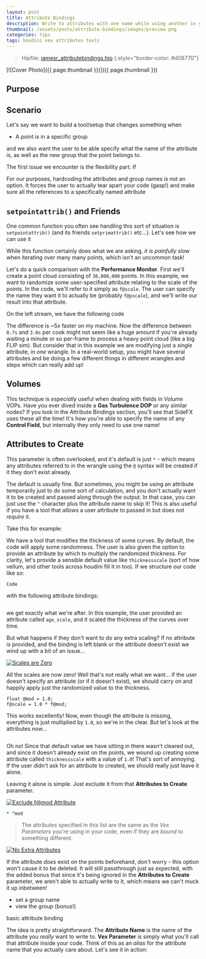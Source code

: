 ```yaml
---
layout: post
title: Attribute Bindings
description: Write to attributes with one name while using another in your code
thumbnail: /assets/posts/attribute-bindings/images/preview.png
categories: tips
tags: houdini vex attributes tools
---
```


> Hipfile: [jamesr_attributebindings.hip](/assets/posts/attribute-bindings/jamesr_attributebindings.hip)
{:style="border-color: #d08770"}

[![Cover Photo]({{ page.thumbnail }})]({{ page.thumbnail }})

## Purpose

## Scenario
Let's say we want to build a tool/setup that changes something when
- A point is in a specific group


and we also want the user to be able specify what the name of the attribute is,
as well as the new group that the point belongs to.

The first issue we encounter is the flexibility part. If

For our purposes, hardcoding the attributes and group names is not an option. It
forces the user to actually tear apart your code (gasp!) and make sure all the
references to a specifically named attribute


## `setpointattrib()` and Friends
One common function you often see handling this sort of situation is
`setpointattrib()` (and its friends `setprimattrib()` etc...). Let's see how we
can use it






While this function certainly does what we are asking, *it is painfully slow*
when iterating over many many points, which isn't an uncommon task!

Let's do a quick comparison with the **Performance Monitor**. First we'll create
a point cloud consisting of `30,000,000` points. In this example, we want to
randomize some user-specified attribute relating to the scale of the points. In
the code, we'll refer to it simply as `f@scale`. The user can specify the name
they want it to actually be (probably `f@pscale`), and we'll write our result
into that attribute.

On the left stream, we have the following code



The difference is ~5x faster on my machine. Now the difference between `0.7s`
and `3.0s` per cook might not seem like a huge amount if you're already waiting
a minute or so per-frame to process a heavy point cloud (like a big FLIP sim).
But consider that in this example we are modifying just a *single* attribute, in
*one* wrangle. In a real-world setup, you might have several attributes and be
doing a few different things in different wrangles and steps which can really
add up!

## Volumes
This technique is *especially* useful when dealing with fields in Volume VOPs.
Have you ever dived inside a **Gas Turbulence DOP** or any similar nodes? If you
look in the Attribute Bindings section, you'll see that SideFX uses these all
the time! It's how you're able to specify the name of any **Control Field**, but
internally they only need to use one name!


## Attributes to Create

This parameter is often overlooked, and it's default is just `*` - which means
any attributes referred to in the wrangle using the `@` syntax will be created
if it they don't exist already.

The default is usually fine. But sometimes, you might be using an attribute
temporarily just to do some sort of calculation, and you don't actually want it
to be created and passed along through the output. In that case, you can just
use the `^` character plus the attribute name to skip it! This is also useful if you
have a tool that *allows* a user attribute to passed in but does not *require*
it.

Take this for example:

We have a tool that modifies the thickness of some curves. By default, the code
will apply some randomness. The user is also given the option to provide an
attribute by which to multiply the randomized thickness. For clarity, let's
provide a sensible default value like `thicknessscale` (sort of how vellum, and
other tools across houdini fill it in too). If we structure our code like so:


```
Code
```

with the following attribute bindings:

[![]()]()


we get exactly what we're after. In this example, the user provided an attribute
called `age_scale`, and it scaled the thickness of the curves over time.

But what happens if they don't want to do any extra scaling? If no attribute is
provided, and the binding is left blank or the attribute doesn't exist we wind up with a bit of an issue...


[![Scales are Zero]()]()

All the scales are now zero! Well that's not really what we want... if the user
doesn't specify an attribute (or if it doesn't exist), we should carry on and happily apply just the
randomized value to the thickness.


```
float @mod = 1.0;
f@scale = 1.0 * f@mod;
```

This works excellently! Now, even though the attribute is missing, everything
is just multiplied by `1.0`, so we're in the clear. But let's look at the
attributes now...

[![]()]()

Oh no! Since that default value we have sitting in there wasn't cleared out, and
since it doesn't already exist on the points, we wound up creating some attribute called `thicknessscale` with a value
of `1.0`! That's sort of annoying. If the user didn't ask for an attribute to
created, we should really just leave it alone.

Leaving it alone is simple. Just exclude it from that **Attributes to Create**
parameter.

[![Exclude f@mod Attribute]()]()

```
* ^mod
```


> The attributes specified in this list are the same as the *Vex Parameters* you're using in your code, even if they are *bound* to something different.


[![No Extra Attributes]()]()


If the attribute *does* exist on the points beforehand, don't worry - this
option won't cause it to be deleted. It will still passthrough just as expected,
with the added bonus that since it's being ignored in the **Attributes to
Create** parameter, we aren't able to actually write to it, which means we can't
muck it up inbetween!








- set a group name
- view the group (bonus!)



basic attribute binding

The idea is pretty straightforward. The **Attribute Name** is the name of the
attribute you *really* want to write to. **Vex Parameter** is simply what you'll
call that attribute inside your code. Think of this as an *alias* for the
attribute name that you actually care about. Let's see it in action:


